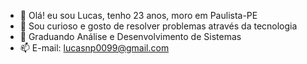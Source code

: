- 👋 Olá! eu sou Lucas, tenho 23 anos, moro em Paulista-PE
- 👀 Sou curioso e gosto de resolver problemas através da tecnologia
- 🌱 Graduando Análise e Desenvolvimento de Sistemas
- 📫 E-mail: lucasnp0099@gmail.com
